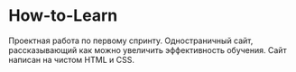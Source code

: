 # How-to-Learn
Проектная работа по первому спринту.
Одностраничный сайт, рассказывающий как можно увеличить эффективность обучения.
Сайт написан на чистом HTML и СSS.
